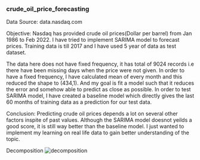 ### crude_oil_price_forecasting
Data Source: data.nasdaq.com

Objective: Nasdaq has provided crude oil prices(Dollar per barrel) from Jan 1986 to Feb 2022. I have tried to implement SARIMA model to forecast prices. Training data is till 2017 and I have used 5 year of data as test dataset. 

The data here does not have fixed frequency, it has total of 9024 records i.e there have been missing days when the price were not given. In order to have a fixed frequency, I have calculated mean of every month and this reduced the shape to (434,1). And my goal is fit a model such that it reduces the error
and somehow able to predict as close as possible. In order to test SARIMA model, I have created a baseline model which directly gives the last 60 months 
of training data as a prediction for  our test data.

Conclusion: Predicting crude oil prices depends a lot on several other factors inspite of past values. Although the SARIMA model doesnot yeilds a good score, it is still way better than the baseline model. I just wanted to implement my learning on real life data to gain better understanding of the topic.

Decomposition 
![decomposition](https://user-images.githubusercontent.com/76424351/232764302-9829352f-fa96-4173-9b03-4ec1d267fca6.png)
